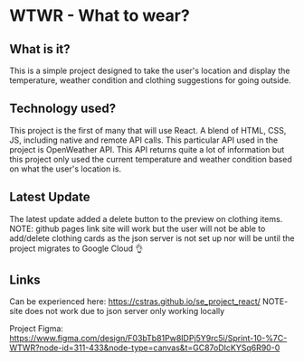 # WTWR - What to wear?

## What is it?

This is a simple project designed to take the user's location and display the temperature, weather condition and clothing suggestions for going outside.

## Technology used?

This project is the first of many that will use React. A blend of HTML, CSS, JS, including native and remote API calls. This particular API used in the project is OpenWeather API. This API returns quite a lot of information but this project only used the current temperature and weather condition based on what the user's location is.

## Latest Update

The latest update added a delete button to the preview on clothing items.
NOTE: github pages link site will work but the user will not be able to add/delete clothing cards as the json server is not set up nor will be until the project migrates to Google Cloud :ok_hand:

## Links

Can be experienced here: https://cstras.github.io/se_project_react/
NOTE- site does not work due to json server only working locally 

Project Figma: https://www.figma.com/design/F03bTb81Pw8IDPj5Y9rc5i/Sprint-10-%7C-WTWR?node-id=311-433&node-type=canvas&t=GC87oDIcKYSq6R90-0
